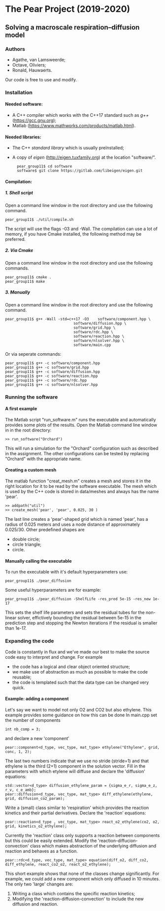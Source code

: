 # The Pear Project (2019-2020)
## Solving a macroscale respiration–diffusion model

### Authors
- Agathe, van Lamsweerde;
- Octave, Oliviers;
- Ronald, Hauwaerts.

Our code is free to use and modify. 

### Installation
#### Needed software:
- A C++ compiler which works with the C++17 standard such as *g++* (https://gcc.gnu.org);
- Matlab (https://www.mathworks.com/products/matlab.html).
#### Needed libraries:
- The C++ *standard library* which is usually preïnstalled;
- A copy of *eigen* (http://eigen.tuxfamily.org) at the location "software/". 
    
    
        pear_group11$ cd software 
        software$ git clone https://gitlab.com/libeigen/eigen.git 
          
#### Compilation: 
##### 1. Shell script 
Open a command line window in the root directory and use the following command. 

    pear_group11$ ./util/compile.sh 
The script will use the flags -03 and -Wall. The compilation can use a lot of memory, if you have Cmake installed, the following method may be preferred.  
##### 2. Via Cmake  
Open a command line window in the root directory and use the following commands. 

    pear_group11$ cmake . 
    pear_group11$ make 
##### 3. Manually 
Open a command line window in the root directory and use the following command. 

    pear_group11$ g++ -Wall -std=c++17 -O3    software/component.hpp \
                                   software/diffusion.hpp \
                                   software/grid.hpp \
                                   software/rdc.hpp \
                                   software/reaction.hpp \
                                   software/nlsolver.hpp \
                                   software/main.cpp
Or via seperate commands:

    pear_group11$ g++ -c software/component.hpp
    pear_group11$ g++ -c software/grid.hpp
    pear_group11$ g++ -c software/diffusion.hpp
    pear_group11$ g++ -c software/reaction.hpp
    pear_group11$ g++ -c software/rdc.hpp
    pear_group11$ g++ -c software/nlsolver.hpp
        
### Running the software
#### A first example
The Matlab script "run_software.m" runs the executable and automatically provides some plots of the results. 
Open the Matlab command line window in in the root directory: 

    >> run_software("Orchard")
    
This will run a simulation for the "Orchard" configuration such as described in the assignment. The other configurations can be 
tested by replacing "Orchard" with the appropriate name. 

#### Creating a custom mesh 
The matlab function "creat_mesh.m" creates a mesh and stores it in the right location for it to be read by the software executable.
The mesh which is used by the C++ code is stored in data/meshes and always has the name 'pear'. 

    >> addpath("util")
    >> create_mesh('pear', 'pear', 0.025, 30 ) 
    
The last line creates a 'pear'-shaped grid which is named 'pear', has a radius of 0.025 meters and uses a node distance of 
approximately 0.025/30. Other predefined shapes are 

- double circle; 
- circle triangle;
- circle.

#### Manually calling the executable
To run the executable with it's default hyperparameters use:

    pear_group11$ ./pear_diffusion 

Some useful hyperparameters are for example: 

    pear_group11$ ./pear_diffusion -ShelfLife -res_pred 5e-15 -res_new 1e-17
   
This sets the shelf life parameters and sets the residual tubes for the non-linear solver, effictively bounding the residual between 
5e-15 in the prediction step and stopping the Newton iterations if the residual is smaller than 1e-17. 

### Expanding the code 

Code is constantly in flux and we've made our best to make the source code easy to interpret and change. For example 
    
   - the code has a logical and clear object oriented structure;
   - we make use of abstraction as much as possible to make the code reusable;   
   - the code is templated such that the data type can be changed very quick. 

#### Example: adding a component 
Let's say we want to model not only O2 and CO2 but also ethylene. This example provides some guidance on how this can be done
In main.cpp set the number of components

    int nb_comp = 3; 
    
and declare a new 'component'

    pear::component<d_type, vec_type, mat_type> ethylene("Ethylene", grid, conc, 1, 2);

The last two numbers indicate that we use no stride (stride=1) and that ethylene is the third (2+1) component in the solution vector. 
Fill in the parameters with which etylene will diffuse and declare the 'diffusion' equations:

    std::vector<d_type> diffusion_ethylene_param = {sigma_e_r, sigma_e_z, r_v, c_e_amb};
    pear::diffusion<d_type, vec_type, mat_type> diff_ethylene(ethylene, grid, diffusion_co2_param);

Write a (small) class similar to 'respiration' which provides the reaction kinetics and their partial derivatives. 
Declare the 'reaction' equations: 

    pear::reaction<d_type , vec_type, mat_type> react_o2_ethylene(co2, o2, grid, kinetics_o2_ethylene);

Currently the 'reaction' class only supports a reaction between components but this could be easily extended. Modify the 
'reaction-diffucion-convection' class which makes abstraction of the underlying diffusion and reaction and behaves as a function. 

    pear::rdc<d_type, vec_type, mat_type> equation(diff_o2, diff_co2, diff_ethylene, react_co2_o2, react_o2_ethylene);

This short example shows that none of the classes change significantly. For example, we could add a new component which only diffused in 10 minutes. The only two 'large' changes are:

1. Writing a class which contains the specific reaction kinetics;
2. Modifying the 'reaction-diffusion-convection' to include the new diffusion and reaction. 



